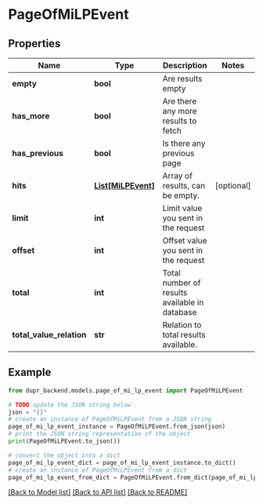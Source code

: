 # PageOfMiLPEvent


## Properties

Name | Type | Description | Notes
------------ | ------------- | ------------- | -------------
**empty** | **bool** | Are results empty | 
**has_more** | **bool** | Are there any more results to fetch | 
**has_previous** | **bool** | Is there any previous page | 
**hits** | [**List[MiLPEvent]**](MiLPEvent.md) | Array of results, can be empty. | [optional] 
**limit** | **int** | Limit value you sent in the request | 
**offset** | **int** | Offset value you sent in the request | 
**total** | **int** | Total number of results available in database | 
**total_value_relation** | **str** | Relation to total results available. | 

## Example

```python
from dupr_backend.models.page_of_mi_lp_event import PageOfMiLPEvent

# TODO update the JSON string below
json = "{}"
# create an instance of PageOfMiLPEvent from a JSON string
page_of_mi_lp_event_instance = PageOfMiLPEvent.from_json(json)
# print the JSON string representation of the object
print(PageOfMiLPEvent.to_json())

# convert the object into a dict
page_of_mi_lp_event_dict = page_of_mi_lp_event_instance.to_dict()
# create an instance of PageOfMiLPEvent from a dict
page_of_mi_lp_event_from_dict = PageOfMiLPEvent.from_dict(page_of_mi_lp_event_dict)
```
[[Back to Model list]](../README.md#documentation-for-models) [[Back to API list]](../README.md#documentation-for-api-endpoints) [[Back to README]](../README.md)


